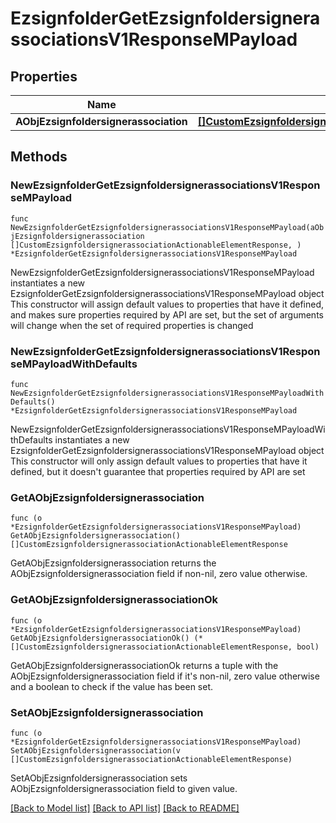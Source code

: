 # EzsignfolderGetEzsignfoldersignerassociationsV1ResponseMPayload

## Properties

Name | Type | Description | Notes
------------ | ------------- | ------------- | -------------
**AObjEzsignfoldersignerassociation** | [**[]CustomEzsignfoldersignerassociationActionableElementResponse**](CustomEzsignfoldersignerassociationActionableElementResponse.md) |  | 

## Methods

### NewEzsignfolderGetEzsignfoldersignerassociationsV1ResponseMPayload

`func NewEzsignfolderGetEzsignfoldersignerassociationsV1ResponseMPayload(aObjEzsignfoldersignerassociation []CustomEzsignfoldersignerassociationActionableElementResponse, ) *EzsignfolderGetEzsignfoldersignerassociationsV1ResponseMPayload`

NewEzsignfolderGetEzsignfoldersignerassociationsV1ResponseMPayload instantiates a new EzsignfolderGetEzsignfoldersignerassociationsV1ResponseMPayload object
This constructor will assign default values to properties that have it defined,
and makes sure properties required by API are set, but the set of arguments
will change when the set of required properties is changed

### NewEzsignfolderGetEzsignfoldersignerassociationsV1ResponseMPayloadWithDefaults

`func NewEzsignfolderGetEzsignfoldersignerassociationsV1ResponseMPayloadWithDefaults() *EzsignfolderGetEzsignfoldersignerassociationsV1ResponseMPayload`

NewEzsignfolderGetEzsignfoldersignerassociationsV1ResponseMPayloadWithDefaults instantiates a new EzsignfolderGetEzsignfoldersignerassociationsV1ResponseMPayload object
This constructor will only assign default values to properties that have it defined,
but it doesn't guarantee that properties required by API are set

### GetAObjEzsignfoldersignerassociation

`func (o *EzsignfolderGetEzsignfoldersignerassociationsV1ResponseMPayload) GetAObjEzsignfoldersignerassociation() []CustomEzsignfoldersignerassociationActionableElementResponse`

GetAObjEzsignfoldersignerassociation returns the AObjEzsignfoldersignerassociation field if non-nil, zero value otherwise.

### GetAObjEzsignfoldersignerassociationOk

`func (o *EzsignfolderGetEzsignfoldersignerassociationsV1ResponseMPayload) GetAObjEzsignfoldersignerassociationOk() (*[]CustomEzsignfoldersignerassociationActionableElementResponse, bool)`

GetAObjEzsignfoldersignerassociationOk returns a tuple with the AObjEzsignfoldersignerassociation field if it's non-nil, zero value otherwise
and a boolean to check if the value has been set.

### SetAObjEzsignfoldersignerassociation

`func (o *EzsignfolderGetEzsignfoldersignerassociationsV1ResponseMPayload) SetAObjEzsignfoldersignerassociation(v []CustomEzsignfoldersignerassociationActionableElementResponse)`

SetAObjEzsignfoldersignerassociation sets AObjEzsignfoldersignerassociation field to given value.



[[Back to Model list]](../README.md#documentation-for-models) [[Back to API list]](../README.md#documentation-for-api-endpoints) [[Back to README]](../README.md)


